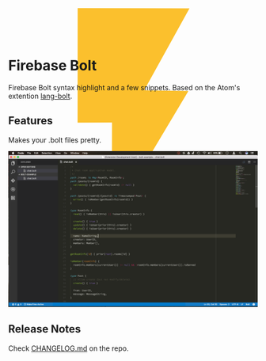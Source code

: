 <div style="text-align: center; height: 100px;">
  <svg width="100%" height="100%" viewBox="0 0 128 128">
      <g id="Layer1">
          <path d="M35.598,10.144L92.993,10.308L69.733,52.339L92.444,52.714L53.149,118.506L53.221,68.867L35.556,68.926L35.598,10.144Z" style="fill:rgb(251,192,45);"/>
      </g>
  </svg>
</div>

# Firebase Bolt

Firebase Bolt syntax highlight and a few snippets. Based on the Atom's extention [lang-bolt](https://github.com/mhartington/lang-bolt).

## Features

Makes your .bolt files pretty.

![Bolt File](https://raw.githubusercontent.com/ThadeuLuz/vsce-firebase-bolt/master/images/snapshot.png)

## Release Notes

Check [CHANGELOG.md](https://github.com/ThadeuLuz/vsce-firebase-bolt/blob/master/CHANGELOG.md) on the repo.
